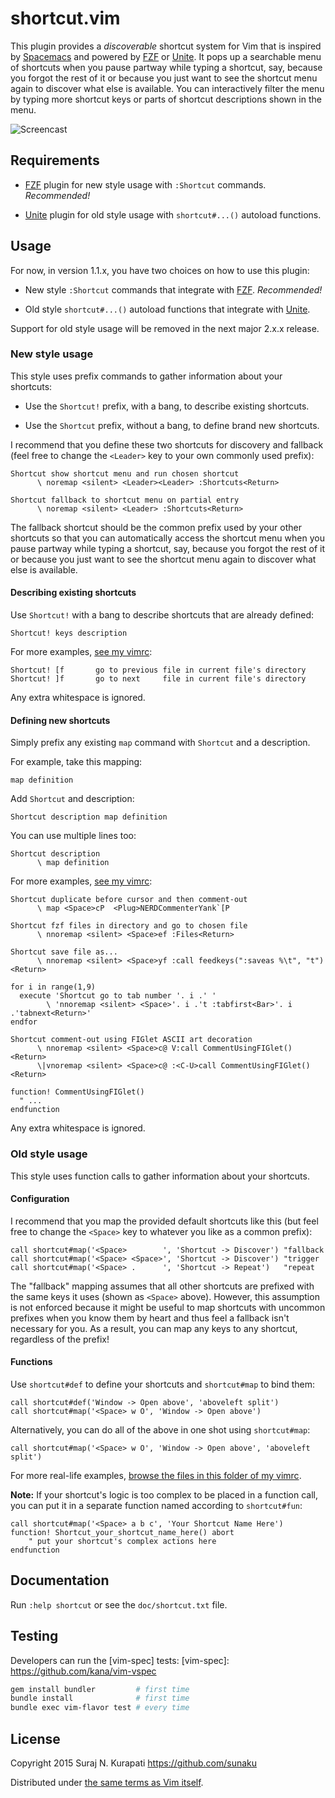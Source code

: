 # shortcut.vim

This plugin provides a _discoverable_ shortcut system for Vim that is inspired
by [Spacemacs] and powered by [FZF] or [Unite].  It pops up a searchable menu
of shortcuts when you pause partway while typing a shortcut, say, because you
forgot the rest of it or because you just want to see the shortcut menu again
to discover what else is available.  You can interactively filter the menu by
typing more shortcut keys or parts of shortcut descriptions shown in the menu.

![Screencast](https://github.com/sunaku/vim-shortcut/raw/gh-pages/README.gif)

## Requirements

* [FZF] plugin for new style usage with `:Shortcut` commands.  *Recommended!*

* [Unite] plugin for old style usage with `shortcut#...()` autoload functions.

## Usage

For now, in version 1.1.x, you have two choices on how to use this plugin:

* New style `:Shortcut` commands that integrate with [FZF].  *Recommended!*

* Old style `shortcut#...()` autoload functions that integrate with [Unite].

Support for old style usage will be removed in the next major 2.x.x release.

### New style usage

This style uses prefix commands to gather information about your shortcuts:

* Use the `Shortcut!` prefix, with a bang, to describe existing shortcuts.

* Use the `Shortcut` prefix, without a bang, to define brand new shortcuts.

I recommend that you define these two shortcuts for discovery and fallback
(feel free to change the `<Leader>` key to your own commonly used prefix):

```vim
Shortcut show shortcut menu and run chosen shortcut
      \ noremap <silent> <Leader><Leader> :Shortcuts<Return>

Shortcut fallback to shortcut menu on partial entry
      \ noremap <silent> <Leader> :Shortcuts<Return>
```

The fallback shortcut should be the common prefix used by your other shortcuts
so that you can automatically access the shortcut menu when you pause partway
while typing a shortcut, say, because you forgot the rest of it or because you
just want to see the shortcut menu again to discover what else is available.

#### Describing existing shortcuts

Use `Shortcut!` with a bang to describe shortcuts that are already defined:

```vim
Shortcut! keys description
```

For more examples, [see my vimrc](
https://github.com/sunaku/.vim/blob/dvorak/bundle/motion/unimpaired.vim
):

```vim
Shortcut! [f       go to previous file in current file's directory
Shortcut! ]f       go to next     file in current file's directory
```

Any extra whitespace is ignored.

#### Defining new shortcuts

Simply prefix any existing `map` command with `Shortcut` and a description.

For example, take this mapping:

```vim
map definition
```

Add `Shortcut` and description:

```vim
Shortcut description map definition
```

You can use multiple lines too:

```vim
Shortcut description
      \ map definition
```

For more examples, [see my vimrc](
https://github.com/sunaku/.vim/blob/dvorak/plugin/format.vim
):

```vim
Shortcut duplicate before cursor and then comment-out
      \ map <Space>cP  <Plug>NERDCommenterYank`[P
```

```vim
Shortcut fzf files in directory and go to chosen file
      \ nnoremap <silent> <Space>ef :Files<Return>
```

```vim
Shortcut save file as...
      \ nnoremap <silent> <Space>yf :call feedkeys(":saveas %\t", "t")<Return>
```

```vim
for i in range(1,9)
  execute 'Shortcut go to tab number '. i .' '
        \ 'nnoremap <silent> <Space>'. i .'t :tabfirst<Bar>'. i .'tabnext<Return>'
endfor
```

```vim
Shortcut comment-out using FIGlet ASCII art decoration
      \ nnoremap <silent> <Space>c@ V:call CommentUsingFIGlet()<Return>
      \|vnoremap <silent> <Space>c@ :<C-U>call CommentUsingFIGlet()<Return>

function! CommentUsingFIGlet()
  " ...
endfunction
```

Any extra whitespace is ignored.

### Old style usage

This style uses function calls to gather information about your shortcuts.

#### Configuration

I recommend that you map the provided default shortcuts like this (but feel
free to change the `<Space>` key to whatever you like as a common prefix):

```vim
call shortcut#map('<Space>        ', 'Shortcut -> Discover') "fallback
call shortcut#map('<Space> <Space>', 'Shortcut -> Discover') "trigger
call shortcut#map('<Space> .      ', 'Shortcut -> Repeat')   "repeat
```

The "fallback" mapping assumes that all other shortcuts are prefixed with the
same keys it uses (shown as `<Space>` above).  However, this assumption is not
enforced because it might be useful to map shortcuts with uncommon prefixes
when you know them by heart and thus feel a fallback isn't necessary for you.
As a result, you can map any keys to any shortcut, regardless of the prefix!

#### Functions

Use `shortcut#def` to define your shortcuts and `shortcut#map` to bind them:

```vim
call shortcut#def('Window -> Open above', 'aboveleft split')
call shortcut#map('<Space> w O', 'Window -> Open above')
```

Alternatively, you can do all of the above in one shot using `shortcut#map`:

```vim
call shortcut#map('<Space> w O', 'Window -> Open above', 'aboveleft split')
```

For more real-life examples, [browse the files in this folder of my vimrc](
https://github.com/sunaku/.vim/tree/spacey/shortcut
).

**Note:** If your shortcut's logic is too complex to be placed in a function
call, you can put it in a separate function named according to `shortcut#fun`:

```vim
call shortcut#map('<Space> a b c', 'Your Shortcut Name Here')
function! Shortcut_your_shortcut_name_here() abort
	" put your shortcut's complex actions here
endfunction
```

## Documentation

Run `:help shortcut` or see the `doc/shortcut.txt` file.

## Testing

Developers can run the [vim-spec] tests:
[vim-spec]: https://github.com/kana/vim-vspec

```sh
gem install bundler         # first time
bundle install              # first time
bundle exec vim-flavor test # every time
```

## License

Copyright 2015 Suraj N. Kurapati <https://github.com/sunaku>

Distributed under [the same terms as Vim itself][LICENSE].

[LICENSE]: http://vimdoc.sourceforge.net/htmldoc/uganda.html#license
[Spacemacs]: http://spacemacs.org
[Unite]: https://github.com/Shougo/unite.vim
[FZF]: https://github.com/junegunn/fzf.vim
